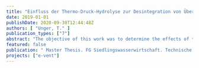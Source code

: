```yaml
---
title: "Einfluss der Thermo-Druck-Hydrolyse zur Desintegration von Überschussschlamm auf den Biogasertrag und die Bildung von refraktärem CSB"
date: 2019-01-01
publishDate: 2020-09-30T12:44:48Z
authors: [ "Unger, T." ]
publication_types: ["7"]
abstract: "The objective of this work was to determine the effects of thermal-pressure hydrolysis (TPH) on dewatered secondary sludge (5-7 % DR) from the wastewater treatment plant Waßmannsdorf with regard to solubilisation properties, biogas production and the formation of refractory substances. In laboratory tests, the impact of the treatment temperature on the sludge due to the TPH was investigated by varying the treatment temperatures within the range of 130-170 °C with a constant hydrolysing time of 30 minutes. Furthermore, the effect of TPH (TTH: 140-170 °C; tTH: 30 min) on digested mixed sludge was studied to quantify the total biogas production of the “Degradation-Lysis-Degradation”-process (DLD). With increasing treatment temperatures (130-170 °C), the COD solubilisation of the hydrolysates was increased linearly up to 45 % which caused higher a biogas production and improved organic matter reduction rates during the anaerobic batch tests. An average methane yield of 212 L·(kg VSS)-1 was produced by the untreated secondary sludge. TPH caused an enhancement of the methane production of additional 17-27 % with the highest surplus observed at treatment temperatures of 170 °C. The organic matter degradation of 46.6 % in the untreated secondary sludge was 2.6 to 36.5 % higher in the hydrolysed sludges and increased with higher temperatures. TPH treatment of the secondary sludge caused formation of refractory COD, that has been measured in the digested sludge filtrate after 28 days of the aerobic degradation test. The organic matter of the untreated secondary sludge was found to be transformed to refractory COD up to 3 %. For the hydrolysed sludges (130-170 °C), the transformation of the organic compounds to refractory COD amounted, temperature-dependent, to 3.9-8.4 %. Raising the TPH treatment temperature from 160 to 170 °C, showed a sharp increase in refractory COD. In order to achieve high biogas yields with moderate loads of refractory compounds in the sludge water, a TPH-temperature of 150-160 °C is recommended. Applying the TPH to the DLD-configuration, hydrolysed sludges showed 20-30 % greater methane yields as well as 16-27 % higher biodegradation rates compared to the untreated digested sludge. At a treatment temperature of 170 °C of the digested sludge, 372 L·(kg VSS)-1 methane were produced with a organic matter reduction of 67.6 %. Comparing the test results of TDH at 170 °C and the Thermo-alkaline Hydrolysis (TaH) of secondary sludge, dosing 0,08 g NaOH·(g DR)-1 at a treatment temperature of 70 °C, the highest achievable methane yields were in the same range of approx. 270 L·(kg VSS)-1. TaH caused a 50 % lower refractory compound formation than TDH. However, the enhanced dewaterability of TDH treated sludge, compared to TaH treatment, provides cost-saving potential."
featured: false
publication: " Master Thesis. FG Siedlingswasserwirtschaft. Technische Universität Berlin"
projects: ["e-vent"]
---
```


